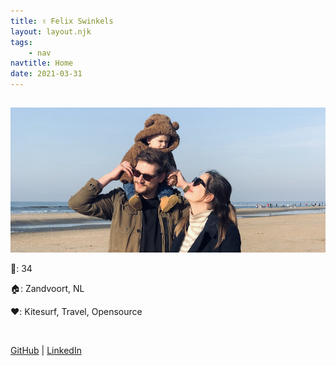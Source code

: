 ```yaml
---
title: ✌️ Felix Swinkels
layout: layout.njk
tags:
    - nav
navtitle: Home
date: 2021-03-31
---
```


##

![family photo](img/fam.jpeg)

🤫: 34

🏠: Zandvoort, NL

❤️: Kitesurf, Travel, Opensource

&nbsp;

[GitHub](https://github.com/TGIFelix) | [LinkedIn](https://www.linkedin.com/in/felixswinkels)
